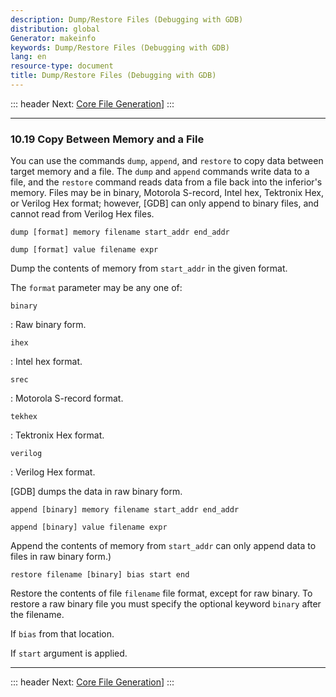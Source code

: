 ```yaml
---
description: Dump/Restore Files (Debugging with GDB)
distribution: global
Generator: makeinfo
keywords: Dump/Restore Files (Debugging with GDB)
lang: en
resource-type: document
title: Dump/Restore Files (Debugging with GDB)
---
```

::: header
Next: [Core File Generation](Core-File-Generation.html#Core-File-Generation)]
:::

---

### 10.19 Copy Between Memory and a File

You can use the commands `dump`, `append`, and `restore` to copy data between target memory and a file. The `dump` and `append` commands write data to a file, and the `restore` command reads data from a file back into the inferior's memory. Files may be in binary, Motorola S-record, Intel hex, Tektronix Hex, or Verilog Hex format; however, [GDB] can only append to binary files, and cannot read from Verilog Hex files.

`dump [format] memory filename start_addr end_addr`

`dump [format] value filename expr`

Dump the contents of memory from `start_addr` in the given format.

The `format` parameter may be any one of:

`binary`

:   Raw binary form.

`ihex`

:   Intel hex format.

`srec`

:   Motorola S-record format.

`tekhex`

:   Tektronix Hex format.

`verilog`

:   Verilog Hex format.

[GDB] dumps the data in raw binary form.

`append [binary] memory filename start_addr end_addr`

`append [binary] value filename expr`

Append the contents of memory from `start_addr` can only append data to files in raw binary form.)

`restore filename [binary] bias start end`

Restore the contents of file `filename` file format, except for raw binary. To restore a raw binary file you must specify the optional keyword `binary` after the filename.

If `bias` from that location.

If `start` argument is applied.

---

::: header
Next: [Core File Generation](Core-File-Generation.html#Core-File-Generation)]
:::
